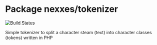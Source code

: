 Package nexxes/tokenizer
========================

[![Build Status](https://travis-ci.org/nexxes/php-tokenizer.svg?branch=master)](https://travis-ci.org/nexxes/php-tokenizer)


Simple tokenizer to split a character steam (text) into character classes (tokens) written in PHP
